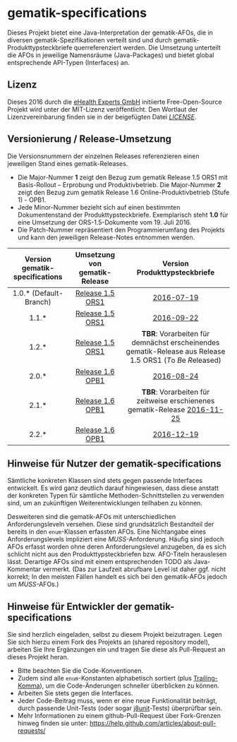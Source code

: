 # gematik-specifications

Dieses Projekt bietet eine Java-Interpretation der gematik-AFOs, die in diversen gematik-Spezifikationen verteilt sind und durch gematik-Produkttypsteckbriefe querreferenziert werden. Die Umsetzung unterteilt die AFOs in jeweilige Namensräume (Java-Packages) und bietet global entsprechende API-Typen (Interfaces) an.

## Lizenz

Dieses 2016 durch die [eHealth Experts GmbH](http://www.ehealthexperts.de) initiierte Free-Open-Source Projekt wird unter der MIT-Lizenz veröffentlicht. Den Wortlaut der Lizenzvereinbarung finden sie in der beigefügten Datei *[LICENSE](LICENSE)*.

## Versionierung / Release-Umsetzung

Die Versionsnummern der einzelnen Releases referenzieren einen jeweiligen Stand eines gematik-Releases.
- Die Major-Nummer **1** zeigt den Bezug zum gematik Release 1.5 ORS1 mit Basis-Rollout – Erprobung und Produktivbetrieb.
  Die Major-Nummer **2** zeigt den Bezug zum gematik Release 1.6 Online-Produktivbetrieb (Stufe 1) - OPB1.
- Jede Minor-Nummer bezieht sich auf einen bestimmten Dokumentenstand der Produkttypsteckbriefe. Exemplarisch steht **1.0** für eine Umsetzung der ORS-1.5-Dokumente vom 19. Juli 2016.
- Die Patch-Nummer repräsentiert den Programmierumfang des Projekts und kann den jeweiligen Release-Notes entnommen werden. 

|  Version gematik-specifications |                                  Umsetzung von gematik-Release                                  |                                           Version Produkttypsteckbriefe                                          |
|:-------------------------------:|:-----------------------------------------------------------------------------------------------:|:----------------------------------------------------------------------------------------------------------------------------------------------------------------------------------:|
| 1.0.* (Default-Branch)          | [Release 1.5 ORS1](http://www.gematik.de/cms/de/spezifikation/release_1_5_ors1/release_1_5.jsp) | [2016-07-19](http://www.gematik.de/cms/media/dokumente/ors1_release_1_5/ORS1_Produkttypsteckbriefe_20160719.zip)                                                     |
| 1.1.*                           | [Release 1.5 ORS1](http://www.gematik.de/cms/de/spezifikation/release_1_5_ors1/release_1_5.jsp) | [2016-09-22](http://www.gematik.de/cms/media/dokumente/ors1_release_1_5/ORS1_Produkttypsteckbriefe_20160922.zip)                                                     |
| 1.2.*                           | [Release 1.5 ORS1](http://www.gematik.de/cms/de/spezifikation/release_1_5_ors1/release_1_5.jsp) | **TBR**: Vorarbeiten für demnächst erscheinendes gematik-Release aus Release 1.5 ORS1 (*T*o *B*e *R*eleased)                                                                       |
| 2.0.*                           | [Release 1.6 OPB1](http://www.gematik.de/cms/de/spezifikation/release_1_6_opb1/release_1_9.jsp) | [2016-08-24](http://www.gematik.de/cms/media/dokumente/opb1_release_1_6/OPB1_Produkttypsteckbriefe_20160824.zip)                                                     |
| 2.1.*                           | [Release 1.6 OPB1](http://www.gematik.de/cms/de/spezifikation/release_1_6_opb1/release_1_9.jsp) | **TBR**: Vorarbeiten für zeitweise erschienenes gematik-Release [2016-11-25](http://www.gematik.de/cms/media/dokumente/opb1_release_1_6/OPB1_Produkttypsteckbriefe_20161125.zip) |
| 2.2.*                           | [Release 1.6 OPB1](http://www.gematik.de/cms/de/spezifikation/release_1_6_opb1/release_1_9.jsp) | [2016-12-19](http://www.gematik.de/cms/media/dokumente/opb1_release_1_6/OPB1_Produkttypsteckbriefe_20161219.zip)                                                     |

## Hinweise für Nutzer der gematik-specifications

Sämtliche konkreten Klassen sind stets gegen passende Interfaces entwickelt. Es wird ganz deutlich darauf hingewiesen, dass diese anstatt der konkreten Typen für sämtliche Methoden-Schnittstellen zu verwenden sind, um an zukünftigen Weiterentwicklungen teilhaben zu können.

Desweiteren sind die gematik-AFOs mit unterschiedlichen Anforderungsleveln versehen. Diese sind grundsätzlich Bestandteil der bereits in den `enum`-Klassen erfassten AFOs. Eine Nichtangabe eines Anforderungslevels impliziert eine *MUSS*-Anforderung. Häufig sind jedoch AFOs erfasst worden ohne deren Anforderungslevel anzugeben, da es sich schlicht nicht aus den Produkttypsteckbriefen bzw. AFO-Titeln herauslesen lässt. Derartige AFOs sind mit einem entsprechenden TODO als Java-Kommentar vermerkt. (Das zur Laufzeit abrufbare Level ist daher ggf. nicht korrekt; In den meisten Fällen handelt es sich bei den gematik-AFOs jedoch um *MUSS*-AFOs.)

## Hinweise für Entwickler der gematik-specifications

Sie sind herzlich eingeladen, selbst zu diesem Projekt beizutragen. Legen Sie sich hierzu einem Fork des Projekts an (shared repository model), arbeiten Sie Ihre Ergänzungen ein und tragen Sie diese als Pull-Request an dieses Projekt heran.
- Bitte beachten Sie die Code-Konventionen. 
- Zudem sind alle `enum`-Konstanten alphabetisch sortiert (plus [Trailing-Komma](http://docs.oracle.com/javase/specs/jls/se8/html/jls-8.html#jls-8.9)), um die Code-Änderungen schneller überblicken zu können.
- Arbeiten Sie stets gegen die Interfaces.
- Jeder Code-Beitrag muss, wenn er eine neue Funktionalität beiträgt, durch passende Unit-Tests (oder sogar [j8unit](https://github.com/j8unit-team/j8unit)-Tests) überprüfbar sein.
- Mehr Informationen zu einem github-Pull-Request über Fork-Grenzen hinweg finden sie unter: https://help.github.com/articles/about-pull-requests/
